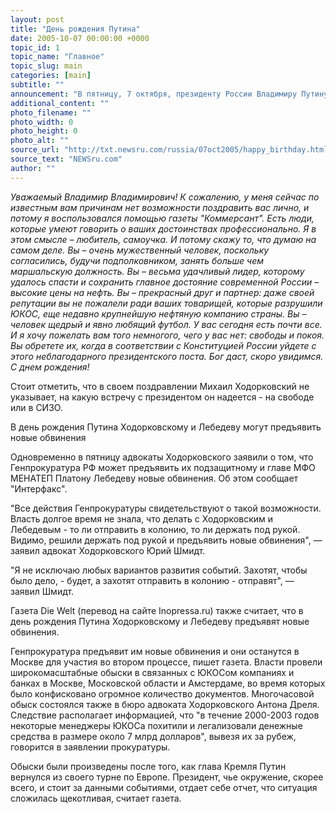 ```yaml
---
layout: post
title: "День рождения Путина"
date: 2005-10-07 00:00:00 +0000
topic_id: 1
topic_name: "Главное"
topic_slug: main
categories: [main]
subtitle: ""
announcement: "В пятницу, 7 октября, президенту России Владимиру Путину исполняется 53 года. Свое поздравление главе государства передал из СИЗО \"Матросская Тишина\" бывший глава ЮКОСа Михаил Ходорковский. Текст поздравления опубликовала газета \"Коммерсант\"."
additional_content: ""
photo_filename: ""
photo_width: 0
photo_height: 0
photo_alt: ""
source_url: "http://txt.newsru.com/russia/07oct2005/happy_birthday.html"
source_text: "NEWSru.com"
author: ""
---
```

<em>Уважаемый Владимир Владимирович!
К сожалению, у меня сейчас по известным вам причинам нет возможности поздравить вас лично, и потому я воспользовался помощью газеты "Коммерсант". Есть люди, которые умеют говорить о ваших достоинствах профессионально. Я в этом смысле – любитель, самоучка. И потому скажу то, что думаю на самом деле.
Вы – очень мужественный человек, поскольку согласились, будучи подполковником, занять больше чем маршальскую должность.
Вы – весьма удачливый лидер, которому удалось спасти и сохранить главное достояние современной России – высокие цены на нефть.
Вы – прекрасный друг и партнер: даже своей репутации вы не пожалели ради ваших товарищей, которые разрушили ЮКОС, еще недавно крупнейшую нефтяную компанию страны.
Вы – человек щедрый и явно любящий футбол.
У вас сегодня есть почти все. И я хочу пожелать вам того немногого, чего у вас нет: свободы и покоя. Вы обретете их, когда в соответствии с Конституцией России уйдете с этого неблагодарного президентского поста.
Бог даст, скоро увидимся. С днем рождения!</em>

Стоит отметить, что в своем поздравлении Михаил Ходорковский не указывает, на какую встречу с президентом он надеется - на свободе или в СИЗО.

В день рождения Путина Ходорковскому и Лебедеву могут предъявить новые обвинения

Одновременно в пятницу адвокаты Ходорковского заявили о том, что Генпрокуратура РФ может предъявить их подзащитному и главе МФО МЕНАТЕП Платону Лебедеву новые обвинения. Об этом сообщает "Интерфакс".

"Все действия Генпрокуратуры свидетельствуют о такой возможности. Власть долгое время не знала, что делать с Ходорковским и Лебедевым - то ли отправить в колонию, то ли держать под рукой. Видимо, решили держать под рукой и предъявить новые обвинения", &mdash; заявил адвокат Ходорковского Юрий Шмидт.

"Я не исключаю любых вариантов развития событий. Захотят, чтобы было дело, - будет, а захотят отправить в колонию - отправят", &mdash; заявил Шмидт.

Газета Die Welt (перевод на сайте Inopressa.ru) также считает, что в день рождения Путина Ходорковскому и Лебедеву предъявят новые обвинения.

Генпрокуратура предъявит им новые обвинения и они останутся в Москве для участия во втором процессе, пишет газета. Власти провели широкомасштабные обыски в связанных с ЮКОСом компаниях и банках в Москве, Московской области и Амстердаме, во время которых было конфисковано огромное количество документов. Многочасовой обыск состоялся также в бюро адвоката Ходорковского Антона Дреля. Следствие располагает информацией, что "в течение 2000-2003 годов некоторые менеджеры ЮКОСа похитили и легализовали денежные средства в размере около 7 млрд долларов", вывезя их за рубеж, говорится в заявлении прокуратуры.

Обыски были произведены после того, как глава Кремля Путин вернулся из своего турне по Европе. Президент, чье окружение, скорее всего, и стоит за данными событиями, отдает себе отчет, что ситуация сложилась щекотливая, считает газета.
